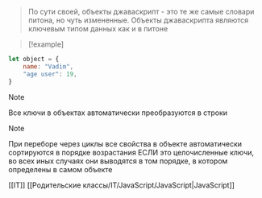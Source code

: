 > По сути своей, объекты джаваскрипт - это те же самые словари питона, но чуть измененные. Объекты джаваскрипта являются ключевым типом данных как и в питоне

>[!example]
```javascript
let object = {
	name: "Vadim",
	"age user": 19,
}
```

>[!note]
>Все ключи в объектах автоматически преобразуются в строки

 >[!note]
 >При переборе через циклы все свойства в объекте автоматически сортируются в порядке возрастания ЕСЛИ это целочисленные ключи, во всех иных случаях они выводятся в том порядке, в котором определены в самом объекте
 
[[IT]] [[Родительские классы/IT/JavaScript/JavaScript|JavaScript]]  